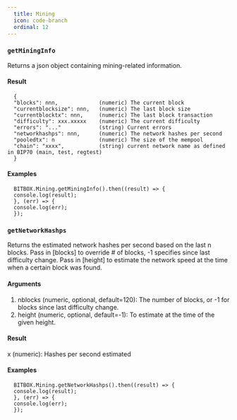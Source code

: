 ```yaml
---
  title: Mining
  icon: code-branch
  ordinal: 12
---
```


### `getMiningInfo`

Returns a json object containing mining\-related information.

#### Result


      {
      "blocks": nnn,             (numeric) The current block
      "currentblocksize": nnn,   (numeric) The last block size
      "currentblocktx": nnn,     (numeric) The last block transaction
      "difficulty": xxx.xxxxx    (numeric) The current difficulty
      "errors": "..."            (string) Current errors
      "networkhashps": nnn,      (numeric) The network hashes per second
      "pooledtx": n              (numeric) The size of the mempool
      "chain": "xxxx",           (string) current network name as defined in BIP70 (main, test, regtest)
      }


#### Examples


      BITBOX.Mining.getMiningInfo().then((result) => {
      console.log(result);
      }, (err) => {
      console.log(err);
      });


### `getNetworkHashps`

Returns the estimated network hashes per second based on the last n blocks. Pass in \[blocks\] to override # of blocks, \-1 specifies since last difficulty change. Pass in \[height\] to estimate the network speed at the time when a certain block was found.

#### Arguments

1.  nblocks (numeric, optional, default=120): The number of blocks, or \-1 for blocks since last difficulty change.
2.  height (numeric, optional, default=\-1): To estimate at the time of the given height.

#### Result

x (numeric): Hashes per second estimated

#### Examples


      BITBOX.Mining.getNetworkHashps().then((result) => {
      console.log(result);
      }, (err) => {
      console.log(err);
      });
